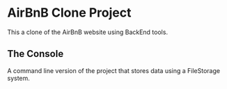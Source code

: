 # AirBnB Clone Project
This a clone of the AirBnB website using BackEnd tools.

## The Console
A command line version of the project that stores data using a FileStorage system.
